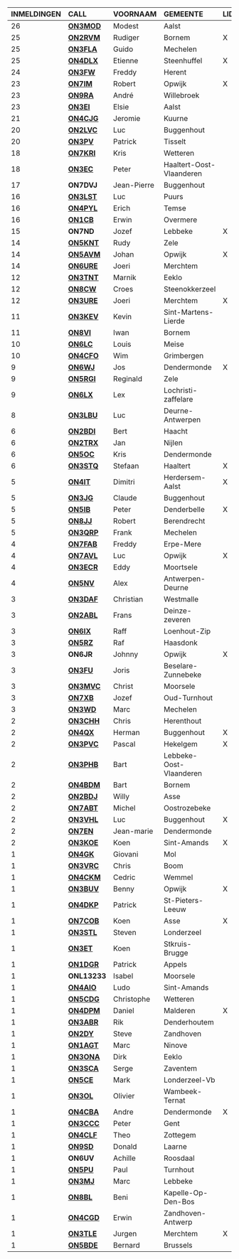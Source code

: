 |INMELDINGEN|CALL|VOORNAAM|GEMEENTE|LID|
|:---|:---|:---|:---|:---|
|26|**<a href="https://www.qrz.com/db/on3mod">ON3MOD</a>** | Modest | Aalst |  |
|25|**<a href="https://www.qrz.com/db/on2rvm">ON2RVM</a>** | Rudiger | Bornem | X |
|25|**<a href="https://www.qrz.com/db/on3fla">ON3FLA</a>** | Guido | Mechelen |  |
|25|**<a href="https://www.qrz.com/db/on4dlx">ON4DLX</a>** | Etienne | Steenhuffel | X |
|24|**<a href="https://www.qrz.com/db/on3fw">ON3FW</a>** | Freddy | Herent |  |
|23|**<a href="https://www.qrz.com/db/on7im">ON7IM</a>** | Robert | Opwijk | X |
|23|**<a href="https://www.qrz.com/db/on9ra">ON9RA</a>** | André | Willebroek |  |
|23|**<a href="https://www.qrz.com/db/on3ei">ON3EI</a>** | Elsie | Aalst |  |
|21|**<a href="https://www.qrz.com/db/on4cjg">ON4CJG</a>** | Jeromie | Kuurne |  |
|20|**<a href="https://www.qrz.com/db/on2lvc">ON2LVC</a>** | Luc | Buggenhout |  |
|20|**<a href="https://www.qrz.com/db/on3pv">ON3PV</a>** | Patrick | Tisselt |  |
|18|**<a href="https://www.qrz.com/db/on7kri">ON7KRI</a>** | Kris | Wetteren |  |
|18|**<a href="https://www.qrz.com/db/on3ec">ON3EC</a>** | Peter | Haaltert-Oost-Vlaanderen |  |
| 17 |**ON7DVJ**|Jean-Pierre|Buggenhout||
|16|**<a href="https://www.qrz.com/db/on3lst">ON3LST</a>** | Luc | Puurs |  |
|16|**<a href="https://www.qrz.com/db/on4pyl">ON4PYL</a>** | Erich | Temse |  |
|16|**<a href="https://www.qrz.com/db/on1cb">ON1CB</a>** | Erwin | Overmere |  |
| 15 |**ON7ND**|Jozef|Lebbeke|X|
|14|**<a href="https://www.qrz.com/db/on5knt">ON5KNT</a>** | Rudy | Zele |  |
|14|**<a href="https://www.qrz.com/db/on5avm">ON5AVM</a>** | Johan | Opwijk | X |
|14|**<a href="https://www.qrz.com/db/on6ure">ON6URE</a>** | Joeri | Merchtem |  |
|12|**<a href="https://www.qrz.com/db/on3tnt">ON3TNT</a>** | Marnik | Eeklo |  |
|12|**<a href="https://www.qrz.com/db/on8cw">ON8CW</a>** | Croes | Steenokkerzeel |  |
|12|**<a href="https://www.qrz.com/db/on3ure">ON3URE</a>** | Joeri | Merchtem | X |
|11|**<a href="https://www.qrz.com/db/on3kev">ON3KEV</a>** | Kevin | Sint-Martens-Lierde |  |
|11|**<a href="https://www.qrz.com/db/on8vi">ON8VI</a>** | Iwan | Bornem |  |
|10|**<a href="https://www.qrz.com/db/on6lc">ON6LC</a>** | Louis | Meise |  |
|10|**<a href="https://www.qrz.com/db/on4cfo">ON4CFO</a>** | Wim | Grimbergen |  |
|9|**<a href="https://www.qrz.com/db/on6wj">ON6WJ</a>** | Jos | Dendermonde | X |
|9|**<a href="https://www.qrz.com/db/on5rgi">ON5RGI</a>** | Reginald | Zele |  |
|9|**<a href="https://www.qrz.com/db/on6lx">ON6LX</a>** | Lex | Lochristi-zaffelare |  |
|8|**<a href="https://www.qrz.com/db/on3lbu">ON3LBU</a>** | Luc | Deurne-Antwerpen |  |
|6|**<a href="https://www.qrz.com/db/on2bdi">ON2BDI</a>** | Bert | Haacht |  |
|6|**<a href="https://www.qrz.com/db/on2trx">ON2TRX</a>** | Jan | Nijlen |  |
|6|**<a href="https://www.qrz.com/db/on5oc">ON5OC</a>** | Kris | Dendermonde |  |
|6|**<a href="https://www.qrz.com/db/on3stq">ON3STQ</a>** | Stefaan | Haaltert | X |
|5|**<a href="https://www.qrz.com/db/on4it">ON4IT</a>** | Dimitri | Herdersem-Aalst | X |
|5|**<a href="https://www.qrz.com/db/on3jg">ON3JG</a>** | Claude | Buggenhout |  |
|5|**<a href="https://www.qrz.com/db/on5ib">ON5IB</a>** | Peter | Denderbelle | X |
|5|**<a href="https://www.qrz.com/db/on8jj">ON8JJ</a>** | Robert | Berendrecht |  |
|5|**<a href="https://www.qrz.com/db/on3qrp">ON3QRP</a>** | Frank | Mechelen |  |
|4|**<a href="https://www.qrz.com/db/on7fab">ON7FAB</a>** | Freddy | Erpe-Mere |  |
|4|**<a href="https://www.qrz.com/db/on7avl">ON7AVL</a>** | Luc | Opwijk | X |
|4|**<a href="https://www.qrz.com/db/on3ecr">ON3ECR</a>** | Eddy | Moortsele |  |
|4|**<a href="https://www.qrz.com/db/on5nv">ON5NV</a>** | Alex | Antwerpen-Deurne |  |
|3|**<a href="https://www.qrz.com/db/on3daf">ON3DAF</a>** | Christian | Westmalle |  |
|3|**<a href="https://www.qrz.com/db/on2abl">ON2ABL</a>** | Frans | Deinze-zeveren |  |
|3|**<a href="https://www.qrz.com/db/on6ix">ON6IX</a>** | Raff | Loenhout-Zip |  |
|3|**<a href="https://www.qrz.com/db/on5rz">ON5RZ</a>** | Raf | Haasdonk |  |
| 3 |**ON6JR**|Johnny|Opwijk|X|
|3|**<a href="https://www.qrz.com/db/on3fu">ON3FU</a>** | Joris | Beselare-Zunnebeke |  |
|3|**<a href="https://www.qrz.com/db/on3mvc">ON3MVC</a>** | Christ | Moorsele |  |
|3|**<a href="https://www.qrz.com/db/on7xb">ON7XB</a>** | Jozef | Oud-Turnhout |  |
|3|**<a href="https://www.qrz.com/db/on3wd">ON3WD</a>** | Marc | Mechelen |  |
|2|**<a href="https://www.qrz.com/db/on3chh">ON3CHH</a>** | Chris | Herenthout |  |
|2|**<a href="https://www.qrz.com/db/on4qx">ON4QX</a>** | Herman | Buggenhout | X |
|2|**<a href="https://www.qrz.com/db/on3pvc">ON3PVC</a>** | Pascal | Hekelgem | X |
|2|**<a href="https://www.qrz.com/db/on3phb">ON3PHB</a>** | Bart | Lebbeke-Oost-Vlaanderen |  |
|2|**<a href="https://www.qrz.com/db/on4bdm">ON4BDM</a>** | Bart | Bornem |  |
|2|**<a href="https://www.qrz.com/db/on2bdj">ON2BDJ</a>** | Willy | Asse |  |
|2|**<a href="https://www.qrz.com/db/on7abt">ON7ABT</a>** | Michel | Oostrozebeke |  |
|2|**<a href="https://www.qrz.com/db/on3vhl">ON3VHL</a>** | Luc | Buggenhout | X |
|2|**<a href="https://www.qrz.com/db/on7en">ON7EN</a>** | Jean-marie | Dendermonde |  |
|2|**<a href="https://www.qrz.com/db/on3koe">ON3KOE</a>** | Koen | Sint-Amands | X |
|1|**<a href="https://www.qrz.com/db/on4gk">ON4GK</a>** | Giovani | Mol |  |
|1|**<a href="https://www.qrz.com/db/on3vrc">ON3VRC</a>** | Chris | Boom |  |
|1|**<a href="https://www.qrz.com/db/on4ckm">ON4CKM</a>** | Cedric | Wemmel |  |
|1|**<a href="https://www.qrz.com/db/on3buv">ON3BUV</a>** | Benny | Opwijk | X |
|1|**<a href="https://www.qrz.com/db/on4dkp">ON4DKP</a>** | Patrick | St-Pieters-Leeuw |  |
|1|**<a href="https://www.qrz.com/db/on7cob">ON7COB</a>** | Koen | Asse | X |
|1|**<a href="https://www.qrz.com/db/on3stl">ON3STL</a>** | Steven | Londerzeel |  |
|1|**<a href="https://www.qrz.com/db/on3et">ON3ET</a>** | Koen | Stkruis-Brugge |  |
|1|**<a href="https://www.qrz.com/db/on1dgr">ON1DGR</a>** | Patrick | Appels |  |
| 1 |**ONL13233**|Isabel|Moorsele||
|1|**<a href="https://www.qrz.com/db/on4aio">ON4AIO</a>** | Ludo | Sint-Amands |  |
|1|**<a href="https://www.qrz.com/db/on5cdg">ON5CDG</a>** | Christophe | Wetteren |  |
|1|**<a href="https://www.qrz.com/db/on4dpm">ON4DPM</a>** | Daniel | Malderen | X |
|1|**<a href="https://www.qrz.com/db/on3abr">ON3ABR</a>** | Rik | Denderhoutem |  |
|1|**<a href="https://www.qrz.com/db/on2dy">ON2DY</a>** | Steve | Zandhoven |  |
|1|**<a href="https://www.qrz.com/db/on1agt">ON1AGT</a>** | Marc | Ninove |  |
|1|**<a href="https://www.qrz.com/db/on3ona">ON3ONA</a>** | Dirk | Eeklo |  |
|1|**<a href="https://www.qrz.com/db/on3sca">ON3SCA</a>** | Serge | Zaventem |  |
|1|**<a href="https://www.qrz.com/db/on5ce">ON5CE</a>** | Mark | Londerzeel-Vb |  |
|1|**<a href="https://www.qrz.com/db/on3ol">ON3OL</a>** | Olivier | Wambeek-Ternat |  |
|1|**<a href="https://www.qrz.com/db/on4cba">ON4CBA</a>** | Andre | Dendermonde | X |
|1|**<a href="https://www.qrz.com/db/on3ccc">ON3CCC</a>** | Peter | Gent |  |
|1|**<a href="https://www.qrz.com/db/on4clf">ON4CLF</a>** | Theo | Zottegem |  |
|1|**<a href="https://www.qrz.com/db/on9sd">ON9SD</a>** | Donald | Laarne |  |
| 1 |**ON6UV**|Achille|Roosdaal||
|1|**<a href="https://www.qrz.com/db/on5pu">ON5PU</a>** | Paul | Turnhout |  |
|1|**<a href="https://www.qrz.com/db/on3mj">ON3MJ</a>** | Marc | Lebbeke |  |
|1|**<a href="https://www.qrz.com/db/on8bl">ON8BL</a>** | Beni | Kapelle-Op-Den-Bos |  |
|1|**<a href="https://www.qrz.com/db/on4cgd">ON4CGD</a>** | Erwin | Zandhoven-Antwerp |  |
|1|**<a href="https://www.qrz.com/db/on3tle">ON3TLE</a>** | Jurgen | Merchtem | X |
|1|**<a href="https://www.qrz.com/db/on5bde">ON5BDE</a>** | Bernard | Brussels |  |
